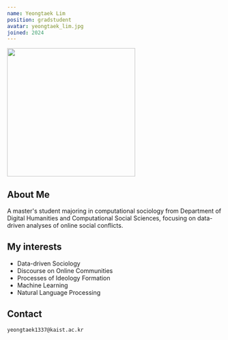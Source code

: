 ```yaml
---
name: Yeongtaek Lim
position: gradstudent
avatar: yeongtaek_lim.jpg
joined: 2024
---
```


<img width="300" src="{{site.baseurl}}/images/people/{{page.avatar}}" onerror="this.src='{{site.baseurl}}/images/people/404.jpg';" data-action="zoom">

## About Me
  A master's student majoring in computational sociology from Department of Digital Humanities and Computational Social Sciences, focusing on data-driven analyses of online social conflicts.
  


## My interests
  * Data-driven Sociology
  * Discourse on Online Communities
  * Processes of Ideology Formation
  * Machine Learning
  * Natural Language Processing

## Contact
<i class="fa fa-envelope-o"></i>  `yeongtaek1337@kaist.ac.kr`<br>
